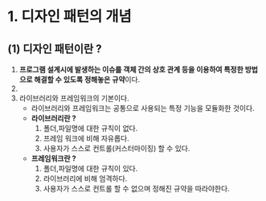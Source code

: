 # 1. 디자인 패턴의 개념

## (1) 디자인 패턴이란 ?

1. **프로그램 설계시에 발생하는 이슈를 객체 간의 상호 관계 등을 이용하여 특정한 방법으로 해결할 수 있도록 정해놓은 규약**이다.
2.
3. 라이브러리와 프레임워크의 기본이다.
   * 라이브러리와 프레임워크는 공통으로 사용되는 특정 기능을 모듈화한 것이다.
   * **라이브러리란 ?**
     1. 폴더,파일명에 대한 규칙이 없다.
     2. 프레임 워크에 비해 자유롭다.
     3. 사용자가 스스로 컨트롤(커스터마이징) 할 수 있다.
   * **프레임워크란 ?**
     1. 폴더,파일명에 대한 규칙이 있다.
     2. 라이브러리에 비해 엄격하다.
     3. 사용자가 스스로 컨트롤 할 수 없으며 정해진 규약을 따라야한다.
